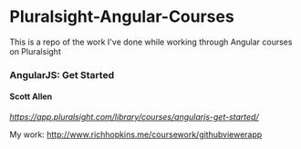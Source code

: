 # Pluralsight-Angular-Courses
This is a repo of the work I've done while working through Angular courses on Pluralsight

### AngularJS: Get Started

#### Scott Allen 
_https://app.pluralsight.com/library/courses/angularjs-get-started/_

My work: http://www.richhopkins.me/coursework/githubviewerapp
